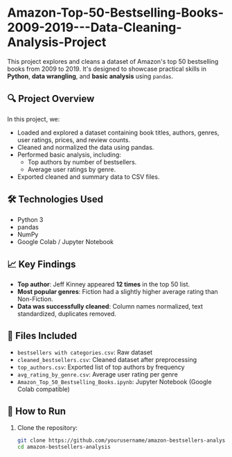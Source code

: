 # Amazon-Top-50-Bestselling-Books-2009-2019---Data-Cleaning-Analysis-Project

This project explores and cleans a dataset of Amazon's top 50 bestselling books from 2009 to 2019. It's designed to showcase practical skills in **Python**, **data wrangling**, and **basic analysis** using `pandas`.

## 🔍 Project Overview

In this project, we:

- Loaded and explored a dataset containing book titles, authors, genres, user ratings, prices, and review counts.
- Cleaned and normalized the data using pandas.
- Performed basic analysis, including:
  - Top authors by number of bestsellers.
  - Average user ratings by genre.
- Exported cleaned and summary data to CSV files.

## 🛠 Technologies Used

- Python 3
- pandas
- NumPy
- Google Colab / Jupyter Notebook

## 📈 Key Findings

- **Top author**: Jeff Kinney appeared **12 times** in the top 50 list.
- **Most popular genres**: Fiction had a slightly higher average rating than Non-Fiction.
- **Data was successfully cleaned**: Column names normalized, text standardized, duplicates removed.

## 📁 Files Included

- `bestsellers with categories.csv`: Raw dataset
- `cleaned_bestsellers.csv`: Cleaned dataset after preprocessing
- `top_authors.csv`: Exported list of top authors by frequency
- `avg_rating_by_genre.csv`: Average user rating per genre
- `Amazon_Top_50_Bestselling_Books.ipynb`: Jupyter Notebook (Google Colab compatible)

## 🚀 How to Run

1. Clone the repository:
   ```bash
   git clone https://github.com/yourusername/amazon-bestsellers-analysis.git
   cd amazon-bestsellers-analysis
